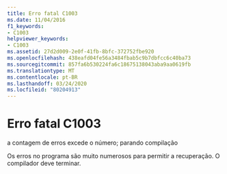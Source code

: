 ```yaml
---
title: Erro fatal C1003
ms.date: 11/04/2016
f1_keywords:
- C1003
helpviewer_keywords:
- C1003
ms.assetid: 27d2d009-2e0f-41fb-8bfc-372752fbe920
ms.openlocfilehash: 438eafd04fe56a3484fbab5c9b7dbfcc6c40ba73
ms.sourcegitcommit: 857fa6b530224fa6c18675138043aba9aa0619fb
ms.translationtype: MT
ms.contentlocale: pt-BR
ms.lasthandoff: 03/24/2020
ms.locfileid: "80204913"
---
```

# <a name="fatal-error-c1003"></a>Erro fatal C1003

a contagem de erros excede o número; parando compilação

Os erros no programa são muito numerosos para permitir a recuperação. O compilador deve terminar.
